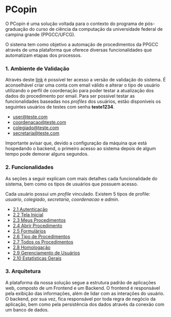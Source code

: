 # PCopin

O PCopin é uma solução voltada para o contexto do programa de pós-graduação do curso de ciência da computação da universidade federal de campina grande (PPGCC/UFCG).

O sistema tem como objetivo a automação de procedimentos da PPGCC através de uma plataforma que oferece diversas funcionalidades que automatizam etapas dos processos.

### 1. Ambiente de Validação

Através deste [link](https://tcc-two.vercel.app/login) é possível ter acesso a versão de validação do sistema. É aconselhável criar uma conta com email válido e alterar o tipo de usuário utilizando o perfil de coordenação para poder testar a atualização dos dados do procedimento por email. Para ser possível testar as funcionalidades baseadas nos _profiles_ dos usuários, estão disponíveis os seguintes usuários de testes com senha **teste1234**.

- user@teste.com
- coordenacao@teste.com
- colegiado@teste.com
- secretaria@teste.com

Importante avisar que, devido a configuração da máquina que está hospedando o backend, o primeiro acesso ao sistema depois de algum tempo pode demorar alguns segundos.

### 2. Funcionalidades

As seções a seguir explicam com mais detalhes cada funcionalidade do sistema, bem como os tipos de usuários que possuem acesso.

Cada usuário possui um _profile_ vinculado. Existem 5 tipos de profile: _usuario_, _colegiado_, _secretaria_, _coordenacao_ e _admin_.

- [2.1 Autenticação](/docs/autenticacao.md)
- [2.2 Tela Inicial](/docs/tela-inicial.md)
- [2.3 Meus Procedimentos](/docs/meus-procedimentos.md)
- [2.4 Abrir Procedimento](/docs/abrir-procedimento.md)
- [2.5 Formulários](/docs/formulario.md)
- [2.6 Tipo de Procedimentos](/docs/tipo-procedimento.md)
- [2.7 Todos os Procedimentos](/docs/todos-procedimentos.md)
- [2.8 Homologação](/docs/homologacao.md)
- [2.9 Gerenciamento de Usuários](/docs/gerenciamento-usuarios.md)
- [2.10 Estatísticas Gerais](/docs/estatisticas-gerais.md)

### 3. Arquitetura

A plataforma da nossa solução segue a estrutura padrão de aplicações web, composto de um Frontend e um Backend. O frontend é responsável pela exibição das informações, além de lidar com as interações do usuário. O backend, por sua vez, fica responsável por toda regra de negócio da aplicação, bem como pela persistência dos dados através da conexão com um banco de dados.
